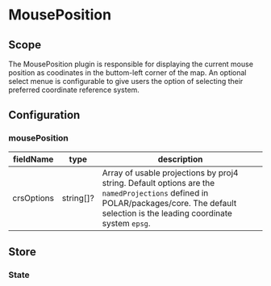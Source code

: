 # MousePosition

## Scope

The MousePosition plugin is responsible for displaying the current mouse position as coodinates in the buttom-left corner of the map. An optional select menue is configurable to give users the option of selecting their preferred coordinate reference system.

## Configuration

### mousePosition

| fieldName | type | description |
| - | - | - |
| crsOptions | string[]? | Array of usable projections by proj4 string. Default options are the  `namedProjections` defined in POLAR/packages/core. The default selection is the leading coordinate system `epsg`. |

## Store

### State